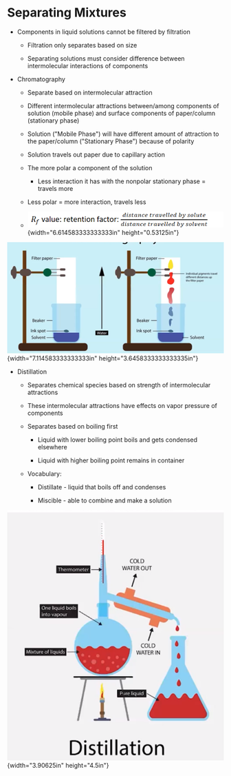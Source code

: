 # Separating Mixtures 
-   Components in liquid solutions cannot be filtered by filtration

    -   Filtration only separates based on size

    -   Separating solutions must consider difference between intermolecular interactions of components
-   Chromatography

    -   Separate based on intermolecular attraction

    -   Different intermolecular attractions between/among components of solution (mobile phase) and surface components of paper/column (stationary phase)

    -   Solution ("Mobile Phase") will have different amount of attraction to the paper/column ("Stationary Phase") because of polarity

    -   Solution travels out paper due to capillary action

    -   The more polar a component of the solution

        -   Less interaction it has with the nonpolar stationary phase = travels more

    -   Less polar = more interaction, travels less

    -   ![](../media/Unit-3-Separating-Mixtures-image1.png){width="6.614583333333333in" height="0.53125in"}



![Filter paper --- Filter paper --- Beaker --- Beaker --- ](../media/Unit-3-Separating-Mixtures-image2.png){width="7.114583333333333in" height="3.6458333333333335in"}


-   Distillation

    -   Separates chemical species based on strength of intermolecular attractions

    -   These intermolecular attractions have effects on vapor pressure of components

    -   Separates based on boiling first

        -   Liquid with lower boiling point boils and gets condensed elsewhere

        -   Liquid with higher boiling point remains in container

    -   Vocabulary:

        -   Distillate - liquid that boils off and condenses

        -   Miscible - able to combine and make a solution



![](../media/Unit-3-Separating-Mixtures-image3.png){width="3.90625in" height="4.5in"}



